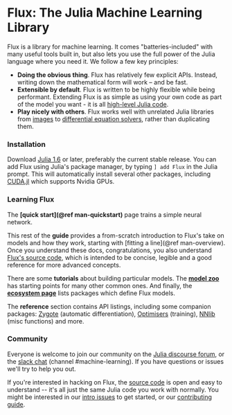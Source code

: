 # Flux: The Julia Machine Learning Library

Flux is a library for machine learning. It comes "batteries-included" with many useful tools built in, but also lets you use the full power of the Julia language where you need it. We follow a few key principles:

* **Doing the obvious thing**. Flux has relatively few explicit APIs. Instead, writing down the mathematical form will work – and be fast.
* **Extensible by default**. Flux is written to be highly flexible while being performant. Extending Flux is as simple as using your own code as part of the model you want - it is all [high-level Julia code](https://github.com/FluxML/Flux.jl/tree/master/src).
* **Play nicely with others**. Flux works well with unrelated Julia libraries from [images](https://github.com/JuliaImages/Images.jl) to [differential equation solvers](https://github.com/SciML/DifferentialEquations.jl), rather than duplicating them.

### Installation

Download [Julia 1.6](https://julialang.org/downloads/) or later, preferably the current stable release. You can add Flux using Julia's package manager, by typing `] add Flux` in the Julia prompt. This will automatically install several other packages, including [CUDA.jl](https://github.com/JuliaGPU/CUDA.jl) which supports Nvidia GPUs.

### Learning Flux

The **[quick start](@ref man-quickstart)** page trains a simple neural network.

This rest of the **guide** provides a from-scratch introduction to Flux's take on models and how they work, starting with [fitting a line](@ref man-overview). Once you understand these docs, congratulations, you also understand [Flux's source code](https://github.com/FluxML/Flux.jl), which is intended to be concise, legible and a good reference for more advanced concepts.

There are some **tutorials** about building particular models. The **[model zoo](https://github.com/FluxML/model-zoo/)** has starting points for many other common ones. And finally, the **[ecosystem page](ecosystem.md)** lists packages which define Flux models.

The **reference** section contains API listings, including some companion packages: [Zygote](https://github.com/FluxML/Zygote.jl) (automatic differentiation), [Optimisers](https://github.com/FluxML/Optimisers.jl) (training), [NNlib](https://github.com/FluxML/NNlib.jl) (misc functions) and more.

### Community

Everyone is welcome to join our community on the [Julia discourse forum](https://discourse.julialang.org/), or the [slack chat](https://discourse.julialang.org/t/announcing-a-julia-slack/4866) (channel #machine-learning). If you have questions or issues we'll try to help you out.

If you're interested in hacking on Flux, the [source code](https://github.com/FluxML/Flux.jl) is open and easy to understand -- it's all just the same Julia code you work with normally. You might be interested in our [intro issues](https://github.com/FluxML/Flux.jl/labels/good%20first%20issue) to get started, or our [contributing guide](https://github.com/FluxML/Flux.jl/blob/master/CONTRIBUTING.md).
